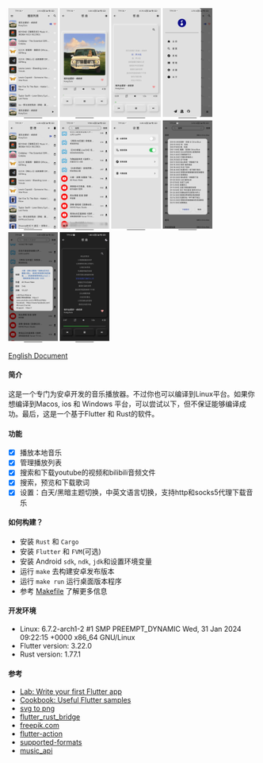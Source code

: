 <div style="display: flex, margin: 8px">
    <img src="./screenshot/1.png" width="100"/>
    <img src="./screenshot/2.png" width="100"/>
    <img src="./screenshot/3.png" width="100"/>
    <img src="./screenshot/4.png" width="100"/>
    <img src="./screenshot/5.png" width="100"/>
    <img src="./screenshot/6.png" width="100"/>
    <img src="./screenshot/7.png" width="100"/>
    <img src="./screenshot/8.png" width="100"/>
    <img src="./screenshot/9.png" width="100"/>
    <img src="./screenshot/10.png" width="100"/>
</div>

[English Document](./README.md)

#### 简介
这是一个专门为安卓开发的音乐播放器。不过你也可以编译到Linux平台。如果你想编译到Macos, ios 和 Windows 平台，可以尝试以下，但不保证能够编译成功。最后，这是一个基于Flutter 和 Rust的软件。

#### 功能
- [x] 播放本地音乐
- [x] 管理播放列表
- [x] 搜索和下载youtube的视频和bilibili音频文件
- [x] 搜索，预览和下载歌词
- [x] 设置：白天/黑暗主题切换，中英文语言切换，支持http和socks5代理下载音乐

#### 如何构建？
- 安装 `Rust` 和 `Cargo`
- 安装 `Flutter` 和 `FVM`(可选)
- 安装 Android `sdk`, `ndk`, `jdk`和设置环境变量
- 运行 `make` 去构建安卓发布版本
- 运行 `make run` 运行桌面版本程序
- 参考 [Makefile](./Makefile) 了解更多信息

#### 开发环境
- Linux: 6.7.2-arch1-2 #1 SMP PREEMPT_DYNAMIC Wed, 31 Jan 2024 09:22:15 +0000 x86_64 GNU/Linux
- Flutter version: 3.22.0
- Rust version: 1.77.1

#### 参考
- [Lab: Write your first Flutter app](https://docs.flutter.dev/get-started/codelab)
- [Cookbook: Useful Flutter samples](https://docs.flutter.dev/cookbook)
- [svg to png](https://cloudconvert.com/svg-to-png)
- [flutter_rust_bridge](https://github.com/fzyzcjy/flutter_rust_bridge)
- [freepik.com](https://www.freepik.com/)
- [flutter-action](https://github.com/marketplace/actions/flutter-action)
- [supported-formats](https://developer.android.com/media/platform/supported-formats)
- [music_api](https://github.com/yhsj0919/music_api)

